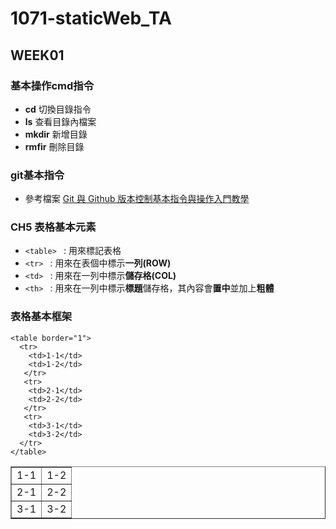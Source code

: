 # 1071-staticWeb_TA

## WEEK01
### 基本操作cmd指令
* **cd** 切換目錄指令
* **ls** 查看目錄內檔案
* **mkdir** 新增目錄
* **rmfir** 刪除目錄
### git基本指令
* 參考檔案 [Git 與 Github 版本控制基本指令與操作入門教學]

### CH5 表格基本元素
* `<table> ` : 用來標記表格
* `<tr> ` : 用來在表個中標示**一列(ROW)**
* `<td> ` : 用來在一列中標示**儲存格(COL)**
* `<th> ` : 用來在一列中標示**標題**儲存格，其內容會**置中**並加上**粗體**
### 表格基本框架
```
<table border="1">
  <tr>
    <td>1-1</td>
    <td>1-2</td>
   </tr>
   <tr>
    <td>2-1</td>
    <td>2-2</td>
   </tr>
   <tr>
    <td>3-1</td>
    <td>3-2</td>
  </tr>
</table>
```

<table border="1">
  <tr>
    <td>1-1</td>
    <td>1-2</td>
   </tr>
   <tr>
    <td>2-1</td>
    <td>2-2</td>
   </tr>
   <tr>
    <td>3-1</td>
    <td>3-2</td>
  </tr>
</table>





[Git 與 Github 版本控制基本指令與操作入門教學]: https://blog.techbridge.cc/2018/01/17/learning-programming-and-coding-with-python-git-and-github-tutorial/
